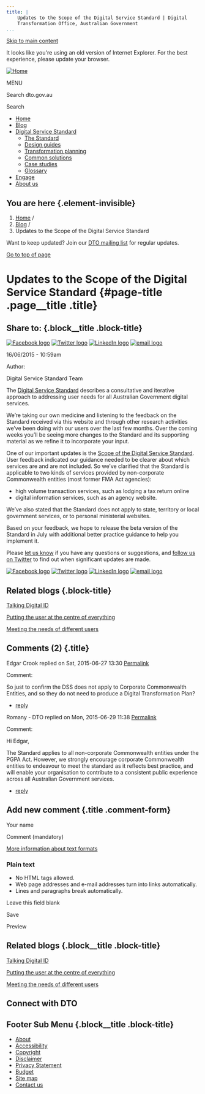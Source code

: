 ```yaml
---
title: |
    Updates to the Scope of the Digital Service Standard | Digital
    Transformation Office, Australian Government
...
```


[Skip to main content](#main-content)

It looks like you're using an old version of Internet Explorer. For the
best experience, please update your browser.

[![Home](https://www.dto.gov.au/sites/g/files/net261/f/dto_crest_inline_0.png)](/ "Home")[](#open-menu)

MENU

Search dto.gov.au

Search

-   [Home](/)
-   [Blog](/blog)
-   [Digital Service Standard](/standard)
    -   [The Standard](/standard)
    -   [Design guides](/design-guides)
    -   [Transformation planning](/standard/digital-transformation-plan)
    -   [Common solutions](/standard/common-government-solutions)
    -   [Case studies](/standard/case-studies)
    -   [Glossary](/standard/glossary)
-   [Engage](/engage)
-   [About us](/about)

You are here {.element-invisible}
------------

1.  [Home](/) /
2.  [Blog](/blog) /
3.  Updates to the Scope of the Digital Service Standard

Want to keep updated? Join our [DTO mailing
list](http://eepurl.com/bcEu2D) for regular updates.

[Go to top of page](#skip-link)

Updates to the Scope of the Digital Service Standard {#page-title .page__title .title}
====================================================

Share to: {.block__title .block-title}
---------

[![Facebook
logo](https://www.dto.gov.au/profiles/govcms/modules/features/govcms_share_links/images/facebook.png)](http://www.facebook.com/sharer.php?u=https%3A//www.dto.gov.au/blog/updates-scope-digital-service-standard&t=Updates%20to%20the%20Scope%20of%20the%20Digital%20Service%20Standard "Share on Facebook")
[![Twitter
logo](https://www.dto.gov.au/profiles/govcms/modules/features/govcms_share_links/images/twitter.png)](http://twitter.com/share?url=https%3A//www.dto.gov.au/blog/updates-scope-digital-service-standard&text=Updates%20to%20the%20Scope%20of%20the%20Digital%20Service%20Standard "Share this on Twitter")
[![LinkedIn
logo](https://www.dto.gov.au/profiles/govcms/modules/features/govcms_share_links/images/linkedin.png)](http://www.linkedin.com/shareArticle?mini=true&url=https%3A//www.dto.gov.au/blog/updates-scope-digital-service-standard&title=Updates%20to%20the%20Scope%20of%20the%20Digital%20Service%20Standard&summary=The%20Digital%20Service%20Standard%20describes%20a%20consultative%20and%20iterative%20approach%20to%20addressing%20user%20needs%20for%20all%20Australian%20Government%20digital%20services.We%E2%80%99re%20taking%20our%20own%20medicine%20and%20listening%20to%20the%20feedback%20on%20the%20Standard%20received%20via%20this%20website%20and%20through%20other%20research%20activities%20we%E2%80%99ve%20been%20doing%20with%20our%20users%20over%20the%20last%20few%20months.%20Over%20the%20coming%20weeks%20you%E2%80%99ll%20be%20seeing%20more%20changes%20to%20the%20Standard%20and%20its%20supporting%20material%20as%20we%20refine%20it%20to%20incorporate%20your%20input.&source=Digital%20Transformation%20Office%2C%20Australian%20Government "Publish this post to LinkedIn")
[![email
logo](https://www.dto.gov.au/profiles/govcms/modules/features/govcms_share_links/images/email.png)](mailto:?subject=Updates%20to%20the%20Scope%20of%20the%20Digital%20Service%20Standard&body=https%3A//www.dto.gov.au/blog/updates-scope-digital-service-standard "Share via email")

16/06/2015 - 10:59am

Author: 

Digital Service Standard Team

The [Digital Service Standard](http://www.dto.gov.au/standard) describes
a consultative and iterative approach to addressing user needs for all
Australian Government digital services.

We’re taking our own medicine and listening to the feedback on the
Standard received via this website and through other research activities
we’ve been doing with our users over the last few months. Over the
coming weeks you’ll be seeing more changes to the Standard and its
supporting material as we refine it to incorporate your input.

One of our important updates is the [Scope of the Digital Service
Standard](https://www.dto.gov.au/standard/digital-transformation-plan/scope-digital-service-standard).
User feedback indicated our guidance needed to be clearer about which
services are and are not included. So we’ve clarified that the Standard
is applicable to two kinds of services provided by non-corporate
Commonwealth entities (most former FMA Act agencies):

-   high volume transaction services, such as lodging a tax return
    online
-   digital information services, such as an agency website.

We’ve also stated that the Standard does not apply to state, territory
or local government services, or to personal ministerial websites.

Based on your feedback, we hope to release the beta version of the
Standard in July with additional better practice guidance to help you
implement it.  

Please [let us know](https://www.dto.gov.au/feedback-design-guidance) if
you have any questions or suggestions, and [follow us on
Twitter](https://twitter.com/ausdto) to find out when significant
updates are made.

[![Facebook
logo](https://www.dto.gov.au/profiles/govcms/modules/features/govcms_share_links/images/facebook.png)](http://www.facebook.com/sharer.php?u=https%3A//www.dto.gov.au/blog/updates-scope-digital-service-standard&t=Updates%20to%20the%20Scope%20of%20the%20Digital%20Service%20Standard "Share on Facebook")
[![Twitter
logo](https://www.dto.gov.au/profiles/govcms/modules/features/govcms_share_links/images/twitter.png)](http://twitter.com/share?url=https%3A//www.dto.gov.au/blog/updates-scope-digital-service-standard&text=Updates%20to%20the%20Scope%20of%20the%20Digital%20Service%20Standard "Share this on Twitter")
[![LinkedIn
logo](https://www.dto.gov.au/profiles/govcms/modules/features/govcms_share_links/images/linkedin.png)](http://www.linkedin.com/shareArticle?mini=true&url=https%3A//www.dto.gov.au/blog/updates-scope-digital-service-standard&title=Updates%20to%20the%20Scope%20of%20the%20Digital%20Service%20Standard&summary=The%20Digital%20Service%20Standard%20describes%20a%20consultative%20and%20iterative%20approach%20to%20addressing%20user%20needs%20for%20all%20Australian%20Government%20digital%20services.We%E2%80%99re%20taking%20our%20own%20medicine%20and%20listening%20to%20the%20feedback%20on%20the%20Standard%20received%20via%20this%20website%20and%20through%20other%20research%20activities%20we%E2%80%99ve%20been%20doing%20with%20our%20users%20over%20the%20last%20few%20months.%20Over%20the%20coming%20weeks%20you%E2%80%99ll%20be%20seeing%20more%20changes%20to%20the%20Standard%20and%20its%20supporting%20material%20as%20we%20refine%20it%20to%20incorporate%20your%20input.&source=Digital%20Transformation%20Office%2C%20Australian%20Government "Publish this post to LinkedIn")
[![email
logo](https://www.dto.gov.au/profiles/govcms/modules/features/govcms_share_links/images/email.png)](mailto:?subject=Updates%20to%20the%20Scope%20of%20the%20Digital%20Service%20Standard&body=https%3A//www.dto.gov.au/blog/updates-scope-digital-service-standard "Share via email")

Related blogs {.block-title}
-------------

[Talking Digital ID](/blog/talking-digital-id)

[Putting the user at the centre of
everything](/blog/putting-user-centre-everything)

[Meeting the needs of different
users](/blog/meeting-needs-different-users)

Comments (2) {.title}
------------

Edgar Crook replied on Sat, 2015-06-27 13:30
[Permalink](/comment/651#comment-651)

Comment: 

So just to confirm the DSS does not apply to Corporate Commonwealth
Entities, and so they do not need to produce a Digital Transformation
Plan?

-   [reply](/comment/reply/756/651)

Romany - DTO replied on Mon, 2015-06-29 11:38
[Permalink](/comment/661#comment-661)

Comment: 

Hi Edgar,

The Standard applies to all non-corporate Commonwealth entities under
the PGPA Act. However, we strongly encourage corporate Commonwealth
entities to endeavour to meet the standard as it reflects best practice,
and will enable your organisation to contribute to a consistent public
experience across all Australian Government services.

-   [reply](/comment/reply/756/661)

Add new comment {.title .comment-form}
---------------

Your name

Comment (mandatory)

[More information about text formats](/filter/tips)

### Plain text

-   No HTML tags allowed.
-   Web page addresses and e-mail addresses turn into links
    automatically.
-   Lines and paragraphs break automatically.

Leave this field blank

Save

Preview

Related blogs {.block__title .block-title}
-------------

[Talking Digital ID](/blog/talking-digital-id)

[Putting the user at the centre of
everything](/blog/putting-user-centre-everything)

[Meeting the needs of different
users](/blog/meeting-needs-different-users)

Connect with DTO
----------------

[](https://twitter.com/AusDTO "DTO Twitter")

[](https://www.youtube.com/channel/UCmDkFN3UlK2wSKDQQhd-Y-A "DTO Youtube")

[](https://www.linkedin.com/company/digital-transformation-office "DTO Linkedin")

Footer Sub Menu {.block__title .block-title}
---------------

-   [About](/about "Link to about the DTO")
-   [Accessibility](/web-accessibility)
-   [Copyright](/copyright)
-   [Disclaimer](/disclaimer)
-   [Privacy Statement](/privacy-statement)
-   [Budget](/budget)
-   [Site map](/sitemap)
-   [Contact us](/engage)

